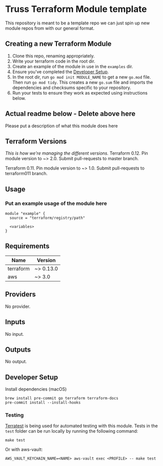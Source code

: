 # Truss Terraform Module template

This repository is meant to be a template repo we can just spin up new module repos from with our general format.

## Creating a new Terraform Module

1. Clone this repo, renaming appropriately.
1. Write your terraform code in the root dir.
1. Create an example of the module in use in the `examples` dir.
1. Ensure you've completed the [Developer Setup](#developer-setup).
1. In the root dir, run `go mod init MODULE_NAME` to get a new `go.mod` file. Then run `go mod tidy`. This creates a new `go.sum` file and imports the dependencies and checksums specific to your repository.
1. Run your tests to ensure they work as expected using instructions below.

## Actual readme below  - Delete above here

Please put a description of what this module does here

## Terraform Versions

_This is how we're managing the different versions._
Terraform 0.12. Pin module version to ~> 2.0. Submit pull-requests to master branch.

Terraform 0.11. Pin module version to ~> 1.0. Submit pull-requests to terraform011 branch.

## Usage

### Put an example usage of the module here

```hcl
module "example" {
  source = "terraform/registry/path"

  <variables>
}
```

<!-- BEGINNING OF PRE-COMMIT-TERRAFORM DOCS HOOK -->
## Requirements

| Name | Version |
|------|---------|
| terraform | ~> 0.13.0 |
| aws | ~> 3.0 |

## Providers

No provider.

## Inputs

No input.

## Outputs

No output.

<!-- END OF PRE-COMMIT-TERRAFORM DOCS HOOK -->

## Developer Setup

Install dependencies (macOS)

```shell
brew install pre-commit go terraform terraform-docs
pre-commit install --install-hooks
```

### Testing

[Terratest](https://github.com/gruntwork-io/terratest) is being used for
automated testing with this module. Tests in the `test` folder can be run
locally by running the following command:

```text
make test
```

Or with aws-vault:

```text
AWS_VAULT_KEYCHAIN_NAME=<NAME> aws-vault exec <PROFILE> -- make test
```

